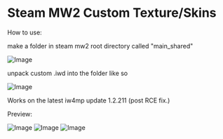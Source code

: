 # Steam MW2 Custom Texture/Skins


How to use:

make a folder in steam mw2 root directory called "main_shared"

![Image](https://i.imgur.com/9xR87R5.png)

unpack custom .iwd into the folder like so

![Image](https://i.imgur.com/zjneKQM.png)

Works on the latest iw4mp update 1.2.211 (post RCE fix.)


Preview:

![Image](https://i.imgur.com/mBaPwac.png)
![Image](https://i.imgur.com/c1TvL4t.png)
![Image](https://i.imgur.com/RDGNTbP.png)
